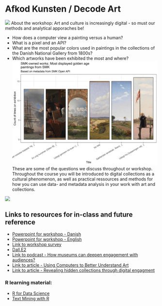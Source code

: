 # Afkod Kunsten / Decode Art

![](./graphics/a_ancher_girl_interior_pixel_color.png)
About the workshop: 
Art and culture is increasingly digital - so must our methods and analytical apporaches be! 

* How does a computer view a painting versus a human? 
* What is a pixel and an API?
* What are the most popular colors used in paintings in the collections of the Danish National Gallery from 1800s?
* Which artworks have been exhibited the most and where? 
![](./graphics/number_of_exhibitions_male.png)  
These are some of the questions we discuss throughout or workshop. Throughout the course you will be introduced to digital collections as a cultural phenomenon, as well as practical ressources and methods for how you can use data- and metadata analysis in your work with art and collections.   

![](./graphics/comparing_lundbye_koebke.png)


## Links to resources for in-class and future reference
* [Powerpoint for workshop - Danish](./powerpoints/Afkod%20Kunsten%20PP.pdf)
* [Powerpoint for workshop - English](./powerpoints/Decode%20Art%20PP.pdf)
* [Link to workshop survey](https://www.survey-xact.dk/LinkCollector?key=UADDX2NWLPCN)
* [Dall.E2](https://openai.com/dall-e-2/) 
* [Link to podcast - How museums can deepen engagement with audiences?](https://www.theheritagelab.in/museum-digital-audience-engagement/)
* [Link to article - Using Computers to Better Understand Art](https://theconversation.com/using-computers-to-better-understand-art-56887)
* [Link to article - Revealing hidden collections through digital engagment](https://www.culturehive.co.uk/resources/revealing-hidden-collections-through-digital-engagement/)

### R learning material:
* [R for Data Science](https://r4ds.had.co.nz)
* [Text Mining with R](https://www.tidytextmining.com)
